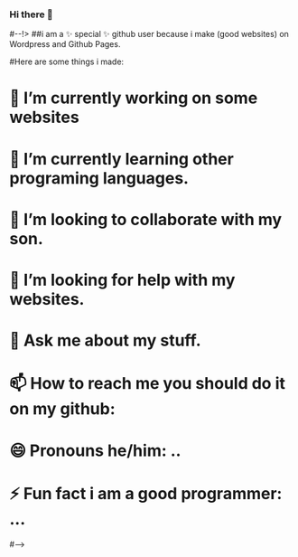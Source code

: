 ### Hi there 👋

#--!>
##i am a ✨ special ✨ github user because i make (good websites) on Wordpress and Github Pages.

#Here are some things i made:

# 🔭 I’m currently working on some websites
# 🌱 I’m currently learning other programing languages.
# 👯 I’m looking to collaborate with my son.
# 🤔 I’m looking for help with my websites.
# 💬 Ask me about my stuff.
# 📫 How to reach me you should do it on my github:
# 😄 Pronouns he/him: ..
# ⚡ Fun fact i am a good programmer: ...
#-->
